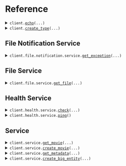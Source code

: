 # Reference
<details><summary><code>client.<a href="src/seed/client.py">echo</a>(...)</code></summary>
<dl>
<dd>

#### 🔌 Usage

<dl>
<dd>

<dl>
<dd>

```python
from seed import SeedExamples
from seed.environment import SeedExamplesEnvironment

client = SeedExamples(
    token="YOUR_TOKEN",
    environment=SeedExamplesEnvironment.PRODUCTION,
)
client.echo(
    request="Hello world!\\n\\nwith\\n\\tnewlines",
)

```
</dd>
</dl>
</dd>
</dl>

#### ⚙️ Parameters

<dl>
<dd>

<dl>
<dd>

**request:** `str` 
    
</dd>
</dl>

<dl>
<dd>

**request_options:** `typing.Optional[RequestOptions]` — Request-specific configuration.
    
</dd>
</dl>
</dd>
</dl>


</dd>
</dl>
</details>

<details><summary><code>client.<a href="src/seed/client.py">create_type</a>(...)</code></summary>
<dl>
<dd>

#### 🔌 Usage

<dl>
<dd>

<dl>
<dd>

```python
from seed import SeedExamples
from seed.environment import SeedExamplesEnvironment

client = SeedExamples(
    token="YOUR_TOKEN",
    environment=SeedExamplesEnvironment.PRODUCTION,
)
client.create_type(
    request="primitive",
)

```
</dd>
</dl>
</dd>
</dl>

#### ⚙️ Parameters

<dl>
<dd>

<dl>
<dd>

**request:** `Type` 
    
</dd>
</dl>

<dl>
<dd>

**request_options:** `typing.Optional[RequestOptions]` — Request-specific configuration.
    
</dd>
</dl>
</dd>
</dl>


</dd>
</dl>
</details>

## File Notification Service
<details><summary><code>client.file.notification.service.<a href="src/seed/file/notification/service/client.py">get_exception</a>(...)</code></summary>
<dl>
<dd>

#### 🔌 Usage

<dl>
<dd>

<dl>
<dd>

```python
from seed import SeedExamples
from seed.environment import SeedExamplesEnvironment

client = SeedExamples(
    token="YOUR_TOKEN",
    environment=SeedExamplesEnvironment.PRODUCTION,
)
client.file.notification.service.get_exception(
    notification_id="notification-hsy129x",
)

```
</dd>
</dl>
</dd>
</dl>

#### ⚙️ Parameters

<dl>
<dd>

<dl>
<dd>

**notification_id:** `str` 
    
</dd>
</dl>

<dl>
<dd>

**request_options:** `typing.Optional[RequestOptions]` — Request-specific configuration.
    
</dd>
</dl>
</dd>
</dl>


</dd>
</dl>
</details>

## File Service
<details><summary><code>client.file.service.<a href="src/seed/file/service/client.py">get_file</a>(...)</code></summary>
<dl>
<dd>

#### 📝 Description

<dl>
<dd>

<dl>
<dd>

This endpoint returns a file by its name.
</dd>
</dl>
</dd>
</dl>

#### 🔌 Usage

<dl>
<dd>

<dl>
<dd>

```python
from seed import SeedExamples
from seed.environment import SeedExamplesEnvironment

client = SeedExamples(
    token="YOUR_TOKEN",
    environment=SeedExamplesEnvironment.PRODUCTION,
)
client.file.service.get_file(
    filename="file.txt",
    x_file_api_version="0.0.2",
)

```
</dd>
</dl>
</dd>
</dl>

#### ⚙️ Parameters

<dl>
<dd>

<dl>
<dd>

**filename:** `str` — This is a filename
    
</dd>
</dl>

<dl>
<dd>

**x_file_api_version:** `str` 
    
</dd>
</dl>

<dl>
<dd>

**request_options:** `typing.Optional[RequestOptions]` — Request-specific configuration.
    
</dd>
</dl>
</dd>
</dl>


</dd>
</dl>
</details>

## Health Service
<details><summary><code>client.health.service.<a href="src/seed/health/service/client.py">check</a>(...)</code></summary>
<dl>
<dd>

#### 📝 Description

<dl>
<dd>

<dl>
<dd>

This endpoint checks the health of a resource.
</dd>
</dl>
</dd>
</dl>

#### 🔌 Usage

<dl>
<dd>

<dl>
<dd>

```python
from seed import SeedExamples
from seed.environment import SeedExamplesEnvironment

client = SeedExamples(
    token="YOUR_TOKEN",
    environment=SeedExamplesEnvironment.PRODUCTION,
)
client.health.service.check(
    id="id-3tey93i",
)

```
</dd>
</dl>
</dd>
</dl>

#### ⚙️ Parameters

<dl>
<dd>

<dl>
<dd>

**id:** `str` — The id to check
    
</dd>
</dl>

<dl>
<dd>

**request_options:** `typing.Optional[RequestOptions]` — Request-specific configuration.
    
</dd>
</dl>
</dd>
</dl>


</dd>
</dl>
</details>

<details><summary><code>client.health.service.<a href="src/seed/health/service/client.py">ping</a>()</code></summary>
<dl>
<dd>

#### 📝 Description

<dl>
<dd>

<dl>
<dd>

This endpoint checks the health of the service.
</dd>
</dl>
</dd>
</dl>

#### 🔌 Usage

<dl>
<dd>

<dl>
<dd>

```python
from seed import SeedExamples
from seed.environment import SeedExamplesEnvironment

client = SeedExamples(
    token="YOUR_TOKEN",
    environment=SeedExamplesEnvironment.PRODUCTION,
)
client.health.service.ping()

```
</dd>
</dl>
</dd>
</dl>

#### ⚙️ Parameters

<dl>
<dd>

<dl>
<dd>

**request_options:** `typing.Optional[RequestOptions]` — Request-specific configuration.
    
</dd>
</dl>
</dd>
</dl>


</dd>
</dl>
</details>

## Service
<details><summary><code>client.service.<a href="src/seed/service/client.py">get_movie</a>(...)</code></summary>
<dl>
<dd>

#### 🔌 Usage

<dl>
<dd>

<dl>
<dd>

```python
from seed import SeedExamples
from seed.environment import SeedExamplesEnvironment

client = SeedExamples(
    token="YOUR_TOKEN",
    environment=SeedExamplesEnvironment.PRODUCTION,
)
client.service.get_movie(
    movie_id="movie-c06a4ad7",
)

```
</dd>
</dl>
</dd>
</dl>

#### ⚙️ Parameters

<dl>
<dd>

<dl>
<dd>

**movie_id:** `MovieId` 
    
</dd>
</dl>

<dl>
<dd>

**request_options:** `typing.Optional[RequestOptions]` — Request-specific configuration.
    
</dd>
</dl>
</dd>
</dl>


</dd>
</dl>
</details>

<details><summary><code>client.service.<a href="src/seed/service/client.py">create_movie</a>(...)</code></summary>
<dl>
<dd>

#### 🔌 Usage

<dl>
<dd>

<dl>
<dd>

```python
from seed import SeedExamples
from seed.environment import SeedExamplesEnvironment

client = SeedExamples(
    token="YOUR_TOKEN",
    environment=SeedExamplesEnvironment.PRODUCTION,
)
client.service.create_movie(
    id="movie-c06a4ad7",
    prequel="movie-cv9b914f",
    title="The Boy and the Heron",
    from_="Hayao Miyazaki",
    rating=8.0,
    tag="tag-wf9as23d",
    metadata={
        "actors": ["Christian Bale", "Florence Pugh", "Willem Dafoe"],
        "releaseDate": "2023-12-08",
        "ratings": {"rottenTomatoes": 97, "imdb": 7.6},
    },
    revenue=1000000,
)

```
</dd>
</dl>
</dd>
</dl>

#### ⚙️ Parameters

<dl>
<dd>

<dl>
<dd>

**id:** `MovieId` 
    
</dd>
</dl>

<dl>
<dd>

**title:** `str` 
    
</dd>
</dl>

<dl>
<dd>

**from_:** `str` 
    
</dd>
</dl>

<dl>
<dd>

**rating:** `float` — The rating scale is one to five stars
    
</dd>
</dl>

<dl>
<dd>

**tag:** `Tag` 
    
</dd>
</dl>

<dl>
<dd>

**metadata:** `typing.Dict[str, typing.Optional[typing.Any]]` 
    
</dd>
</dl>

<dl>
<dd>

**revenue:** `int` 
    
</dd>
</dl>

<dl>
<dd>

**prequel:** `typing.Optional[MovieId]` 
    
</dd>
</dl>

<dl>
<dd>

**book:** `typing.Optional[str]` 
    
</dd>
</dl>

<dl>
<dd>

**request_options:** `typing.Optional[RequestOptions]` — Request-specific configuration.
    
</dd>
</dl>
</dd>
</dl>


</dd>
</dl>
</details>

<details><summary><code>client.service.<a href="src/seed/service/client.py">get_metadata</a>(...)</code></summary>
<dl>
<dd>

#### 🔌 Usage

<dl>
<dd>

<dl>
<dd>

```python
from seed import SeedExamples
from seed.environment import SeedExamplesEnvironment

client = SeedExamples(
    token="YOUR_TOKEN",
    environment=SeedExamplesEnvironment.PRODUCTION,
)
client.service.get_metadata(
    x_api_version="0.0.1",
    shallow=False,
    tag="development",
)

```
</dd>
</dl>
</dd>
</dl>

#### ⚙️ Parameters

<dl>
<dd>

<dl>
<dd>

**x_api_version:** `str` 
    
</dd>
</dl>

<dl>
<dd>

**shallow:** `typing.Optional[bool]` 
    
</dd>
</dl>

<dl>
<dd>

**tag:** `typing.Optional[typing.Union[str, typing.Sequence[str]]]` 
    
</dd>
</dl>

<dl>
<dd>

**request_options:** `typing.Optional[RequestOptions]` — Request-specific configuration.
    
</dd>
</dl>
</dd>
</dl>


</dd>
</dl>
</details>

<details><summary><code>client.service.<a href="src/seed/service/client.py">create_big_entity</a>(...)</code></summary>
<dl>
<dd>

#### 🔌 Usage

<dl>
<dd>

<dl>
<dd>

```python
import datetime
import uuid

from seed import SeedExamples
from seed.commons.types import Data_String, EventInfo_Metadata, Metadata
from seed.environment import SeedExamplesEnvironment
from seed.types import (
    Actor,
    Directory,
    Entity,
    Exception_Generic,
    ExtendedMovie,
    File,
    Metadata_Html,
    Migration,
    Moment,
    Node,
    Test_And,
    Tree,
)

client = SeedExamples(
    token="YOUR_TOKEN",
    environment=SeedExamplesEnvironment.PRODUCTION,
)
client.service.create_big_entity(
    cast_member=Actor(
        name="name",
        id="id",
    ),
    extended_movie=ExtendedMovie(
        id="id",
        prequel="prequel",
        title="title",
        from_="from",
        rating=1.1,
        tag="tag",
        book="book",
        metadata={"metadata": {"key": "value"}},
        revenue=1000000,
        cast=["cast", "cast"],
    ),
    entity=Entity(
        type="primitive",
        name="name",
    ),
    metadata=Metadata_Html(value="metadata"),
    common_metadata=Metadata(
        id="id",
        data={"data": "data"},
        json_string="jsonString",
    ),
    event_info=EventInfo_Metadata(
        id="id",
        data={"data": "data"},
        json_string="jsonString",
    ),
    data=Data_String(value="data"),
    migration=Migration(
        name="name",
        status="RUNNING",
    ),
    exception=Exception_Generic(
        exception_type="exceptionType",
        exception_message="exceptionMessage",
        exception_stacktrace="exceptionStacktrace",
    ),
    test=Test_And(value=True),
    node=Node(
        name="name",
        nodes=[
            Node(
                name="name",
                nodes=[
                    Node(
                        name="name",
                        nodes=[],
                        trees=[],
                    ),
                    Node(
                        name="name",
                        nodes=[],
                        trees=[],
                    ),
                ],
                trees=[
                    Tree(
                        nodes=[],
                    ),
                    Tree(
                        nodes=[],
                    ),
                ],
            ),
            Node(
                name="name",
                nodes=[
                    Node(
                        name="name",
                        nodes=[],
                        trees=[],
                    ),
                    Node(
                        name="name",
                        nodes=[],
                        trees=[],
                    ),
                ],
                trees=[
                    Tree(
                        nodes=[],
                    ),
                    Tree(
                        nodes=[],
                    ),
                ],
            ),
        ],
        trees=[
            Tree(
                nodes=[
                    Node(
                        name="name",
                        nodes=[],
                        trees=[],
                    ),
                    Node(
                        name="name",
                        nodes=[],
                        trees=[],
                    ),
                ],
            ),
            Tree(
                nodes=[
                    Node(
                        name="name",
                        nodes=[],
                        trees=[],
                    ),
                    Node(
                        name="name",
                        nodes=[],
                        trees=[],
                    ),
                ],
            ),
        ],
    ),
    directory=Directory(
        name="name",
        files=[
            File(
                name="name",
                contents="contents",
            ),
            File(
                name="name",
                contents="contents",
            ),
        ],
        directories=[
            Directory(
                name="name",
                files=[
                    File(
                        name="name",
                        contents="contents",
                    ),
                    File(
                        name="name",
                        contents="contents",
                    ),
                ],
                directories=[
                    Directory(
                        name="name",
                        files=[],
                        directories=[],
                    ),
                    Directory(
                        name="name",
                        files=[],
                        directories=[],
                    ),
                ],
            ),
            Directory(
                name="name",
                files=[
                    File(
                        name="name",
                        contents="contents",
                    ),
                    File(
                        name="name",
                        contents="contents",
                    ),
                ],
                directories=[
                    Directory(
                        name="name",
                        files=[],
                        directories=[],
                    ),
                    Directory(
                        name="name",
                        files=[],
                        directories=[],
                    ),
                ],
            ),
        ],
    ),
    moment=Moment(
        id=uuid.UUID(
            "d5e9c84f-c2b2-4bf4-b4b0-7ffd7a9ffc32",
        ),
        date=datetime.date.fromisoformat(
            "2023-01-15",
        ),
        datetime=datetime.datetime.fromisoformat(
            "2024-01-15 09:30:00+00:00",
        ),
    ),
)

```
</dd>
</dl>
</dd>
</dl>

#### ⚙️ Parameters

<dl>
<dd>

<dl>
<dd>

**cast_member:** `typing.Optional[CastMember]` 
    
</dd>
</dl>

<dl>
<dd>

**extended_movie:** `typing.Optional[ExtendedMovie]` 
    
</dd>
</dl>

<dl>
<dd>

**entity:** `typing.Optional[Entity]` 
    
</dd>
</dl>

<dl>
<dd>

**metadata:** `typing.Optional[Metadata]` 
    
</dd>
</dl>

<dl>
<dd>

**common_metadata:** `typing.Optional[Metadata]` 
    
</dd>
</dl>

<dl>
<dd>

**event_info:** `typing.Optional[EventInfo]` 
    
</dd>
</dl>

<dl>
<dd>

**data:** `typing.Optional[Data]` 
    
</dd>
</dl>

<dl>
<dd>

**migration:** `typing.Optional[Migration]` 
    
</dd>
</dl>

<dl>
<dd>

**exception:** `typing.Optional[Exception]` 
    
</dd>
</dl>

<dl>
<dd>

**test:** `typing.Optional[Test]` 
    
</dd>
</dl>

<dl>
<dd>

**node:** `typing.Optional[Node]` 
    
</dd>
</dl>

<dl>
<dd>

**directory:** `typing.Optional[Directory]` 
    
</dd>
</dl>

<dl>
<dd>

**moment:** `typing.Optional[Moment]` 
    
</dd>
</dl>

<dl>
<dd>

**request_options:** `typing.Optional[RequestOptions]` — Request-specific configuration.
    
</dd>
</dl>
</dd>
</dl>


</dd>
</dl>
